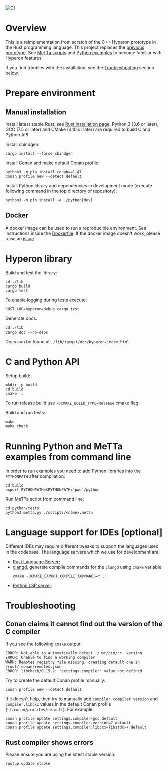 ![CI](https://github.com/trueagi-io/hyperon-experimental/actions/workflows/ci.yml/badge.svg)

# Overview

This is a reimplementation from scratch of the C++ Hyperon prototype in the Rust
programming language. This project replaces the [previous
prototype](https://github.com/trueagi-io/hyperon/tree/master).
See [MeTTa scripts](./python/tests/scripts) and [Python examples](./python/tests) to become familiar with Hyperon features.

If you find troubles with the installation, see the [Troubleshooting](#troubleshooting) section below.

# Prepare environment

## Manual installation

Install latest stable Rust, see [Rust installation
page](https://www.rust-lang.org/tools/install). Python 3 (3.6 or later), GCC
(7.5 or later) and CMake (3.10 or later) are required to build C and Python
API.

Install cbindgen:
```
cargo install --force cbindgen
```

Install Conan and make default Conan profile:
```
python3 -m pip install conan==1.47
conan profile new --detect default
```

Install Python library and dependencies in development mode (execute following
command in the top directory of repository):
```
python3 -m pip install -e ./python[dev]
```

## Docker

A docker image can be used to run a reproducible environment. See instructions
inside the [Dockerfile](./Dockerfile). If the docker image doesn't
work, please raise an
[issue](https://github.com/trueagi-io/hyperon-experimental/issues).

# Hyperon library

Build and test the library:
```
cd ./lib
cargo build
cargo test
```

To enable logging during tests execute:
```
RUST_LOG=hyperon=debug cargo test
```

Generate docs:
```
cd ./lib
cargo doc --no-deps
```
Docs can be found at `./lib/target/doc/hyperon/index.html`.

# C and Python API

Setup build:
```
mkdir -p build
cd build
cmake ..
```
To run release build use `-DCMAKE_BUILD_TYPE=Release` cmake flag.

Build and run tests:
```
make
make check
```

# Running Python and MeTTa examples from command line

In order to run examples you need to add Python libraries into the `PYTHONPATH`
after compilation:
```
cd build
export PYTHONPATH=$PYTHONPATH:`pwd`/python
```

Run MeTTa script from command line:
```
cd python/tests
python3 metta.py ./scripts/<name>.metta
```

# Language support for IDEs [optional]

Different IDEs may require different tweaks to support the languages
used in the codebase. The language servers which we use
for development are:
- [Rust Language Server](https://github.com/rust-lang/rls#setup);
- [clangd](https://clangd.llvm.org/installation), generate compile
  commands for the `clangd` using `cmake` variable:
  ```
  cmake -DCMAKE_EXPORT_COMPILE_COMMANDS=Y ..
  ```
- [Python LSP server](https://github.com/python-lsp/python-lsp-server#installation).

# Troubleshooting

## Conan claims it cannot find out the version of the C compiler

If you see the following `cmake` output:
```
ERROR: Not able to automatically detect '/usr/bin/cc' version
ERROR: Unable to find a working compiler
WARN: Remotes registry file missing, creating default one in /root/.conan/remotes.json
ERROR: libcheck/0.15.2: 'settings.compiler' value not defined
```
Try to create the default Conan profile manually:
```
conan profile new --detect default
```
If it doesn't help, then try to manually add `compiler`, `compiler.version` and
`compiler.libcxx` values in the default Conan profile
(`~/.conan/profiles/default`).
For example:
```
conan profile update settings.compiler=gcc default
conan profile update settings.compiler.version=7 default
conan profile update settings.compiler.libcxx=libstdc++ default
```

## Rust compiler shows errors

Please ensure you are using the latest stable version:
```
rustup update stable
```

